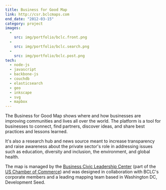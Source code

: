 ```yaml
---
title: Business for Good Map
link: http://csr.bclcmaps.com
end_date: "2012-03-15"
category: project
images:
  -
    src: img/portfolio/bclc.front.png
  -
    src: img/portfolio/bclc.search.png
  -
    src: img/portfolio/bclc.post.png
tech:
  - node-js
  - javascript
  - backbone-js
  - couchdb
  - elasticsearch
  - geo
  - inkscape
  - svg
  - mapbox
---
```

The Business for Good Map shows where and how businesses are improving communities and lives all over the world. The platform is a tool for businesses to connect, find partners, discover ideas, and share best practices and lessons learned.

<!--more-->

It's also a research hub and news source meant to increase transparency and raise awareness about the private sector's role in addressing issues such as education, diversity and inclusion, the environment, and global health.

The map is managed by the [Business Civic Leadership Center](http://bclc.uschamber.com/) (part of the [US Chamber of Commerce](http://uschamber.com)) and was designed in collaboration with BCLC's corporate members and a leading mapping team based in Washington DC, Development Seed.
